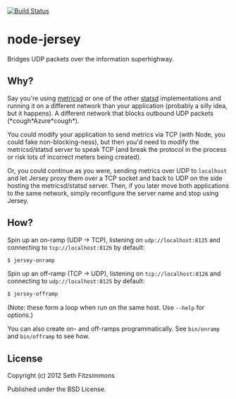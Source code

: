 [![Build
Status](https://secure.travis-ci.org/mojodna/node-jersey.png)](http://travis-ci.org/mojodna/node-jersey)

# node-jersey

Bridges UDP packets over the information superhighway.

## Why?

Say you're using [metricsd](https://github.com/mojodna/metricsd) or one of the
other [statsd](https://github.com/etsy/statsd) implementations and running it
on a different network than your application (probably a silly idea, but it
happens). A different network that blocks outbound UDP packets
(\*cough\*Azure\*cough\*).

You could modify your application to send metrics via TCP (with Node, you could
fake non-blocking-ness), but then you'd need to modify the metricsd/statsd
server to speak TCP (and break the protocol in the process or risk lots of
incorrect meters being created).

Or, you could continue as you were, sending metrics over UDP to `localhost` and
let Jersey proxy them over a TCP socket and back to UDP on the side hosting the
metricsd/statsd server. Then, if you later move both applications to the same
network, simply reconfigure the server name and stop using Jersey.

## How?

Spin up an on-ramp (UDP → TCP), listening on `udp://localhost:8125` and
connecting to `tcp://localhost:8126` by default:

```bash
$ jersey-onramp
```

Spin up an off-ramp (TCP → UDP), listening on `tcp://localhost:8126` and
connecting to `udp://localhost:8125` by default:

```bash
$ jersey-offramp
```

(Note: these form a loop when run on the same host. Use `--help` for options.)

You can also create on- and off-ramps programmatically. See `bin/onramp` and
`bin/offramp` to see how.

## License

Copyright (c) 2012 Seth Fitzsimmons

Published under the BSD License.
